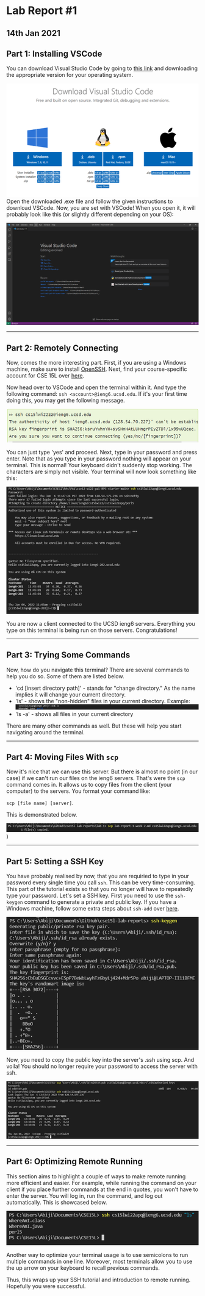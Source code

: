 # **Lab Report #1**
## 14th Jan 2021

## **Part 1: Installing VSCode**
You can download Visual Studio Code by going to [this link](https://code.visualstudio.com/download) and downloading the appropriate version for your operating system. 

![Image](VSCode_download.png)
Open the downloaded .exe file and follow the given instructions to download VSCode. Now, you are set with VSCode! When you open it, it will probably look like this (or slightly different depending on your OS): 

![Image](vscode_opening.png)

---
## **Part 2: Remotely Connecting**
Now, comes the more interesting part. First, if you are using a Windows machine, make sure to install [OpenSSH](https://docs.microsoft.com/en-us/windows-server/administration/openssh/openssh_install_firstuse). Next, find your course-specific account for CSE 15L over [here](https://sdacs.ucsd.edu/~icc/index.php). 

Now head over to VSCode and open the terminal within it. And type the following command: `ssh <account>@ieng6.ucsd.edu`. If it's your first time doing this, you may get the following message. 

![Image](first_ssh.png)

You can just type 'yes' and proceed. Next, type in your password and press enter. Note that as you type in your password nothing will appear on your terminal. This is normal! Your keyboard didn't suddenly stop working. The characters are simply not visible. Your terminal will now look something like this: 

![Image](ssh_initial_page.png)

You are now a client connected to the UCSD ieng6 servers. Everything you type on this terminal is being run on those servers. Congratulations!

---
## **Part 3: Trying Some Commands**
Now, how do you navigate this terminal? There are several commands to help you do so. Some of them are listed below. 

* 'cd [insert directory path]' - stands for "change directory." As the name implies it will change your current directory. 
*  'ls' - shows the "non-hidden" files in your current directory. Example: ![Image](ex_ls.png)
* 'ls -a' - shows all files in your current directory

There are many other commands as well. But these will help you start navigating around the terminal. 

---
## **Part 4: Moving Files With `scp`**
Now it's nice that we can use this server. But there is almost no point (in our case) if we can't run our files on the ieng6 servers. That's were the `scp` command comes in. It allows us to copy files from the client (your computer) to the servers. You format your command like: 

`scp [file name] [server]`. 

This is demonstrated below.

![Image](scp_ex.png))

---
## **Part 5: Setting a SSH Key**
You have probably realised by now, that you are requiried to type in your password every single time you call `ssh`. This can be very time-consuming. This part of the tutorial exists so that you no longer will have to repeatedly type your password. Let's set a SSH key. First you need to use the `ssh-keygen` command to generate a private and public key. If you have a Windows machine, follow some extra steps about `ssh-add` over [here](https://docs.microsoft.com/en-us/windows-server/administration/openssh/openssh_keymanagement#user-key-generation). 

![Image](ssh_keygen.png)

Now, you need to copy the public key into the server's .ssh using scp. And voila! You should no longer require your password to access the server with ssh. 

![Image](ssh_no_password.png)

---
## **Part 6: Optimizing Remote Running**
This section aims to highlight a couple of ways to make remote running more efficient and easier. For example, while running the command on your client if you place further commands at the end in quotes, you won't have to enter the server. You will log in, run the command, and log out automatically. This is showcased below. 

![Image](running_more_smoothly.png)

Another way to optimize your terminal usage is to use semicolons to run multiple commands in one line. Moreover, most terminals allow you to use the up arrow on your keyboard to recall previous commands. 

Thus, this wraps up your SSH tutorial and introduction to remote running. Hopefully you were successful. 
